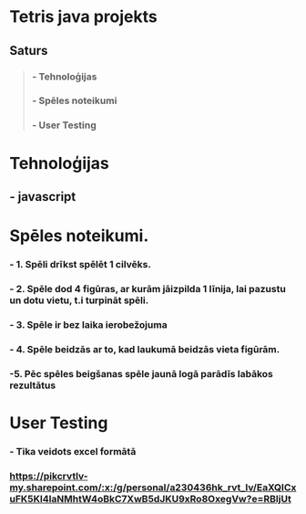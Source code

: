 # **Tetris java projekts**
## **Saturs**
> ### - Tehnoloģijas
> ### - Spēles noteikumi
> ### - User Testing
# **Tehnoloģijas**
## - javascript
# **Spēles noteikumi.**
### - 1. Spēli drīkst spēlēt 1 cilvēks.
### - 2. Spēle dod 4 figūras, ar kurām jāizpilda 1 līnija, lai pazustu un dotu vietu, t.i turpināt spēli.
### - 3. Spēle ir bez laika ierobežojuma
### - 4. Spēle beidzās ar to, kad laukumā beidzās vieta figūrām.
### -5. Pēc spēles beigšanas spēle jaunā logā parādīs labākos rezultātus
# **User Testing**
### - Tika veidots excel formātā
### https://pikcrvtlv-my.sharepoint.com/:x:/g/personal/a230436hk_rvt_lv/EaXQICxuFK5Kl4IaNMhtW4oBkC7XwB5dJKU9xRo8OxegVw?e=RBljUt

